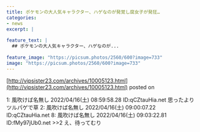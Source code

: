 ```yaml
---
title: ポケモンの大人気キャラクター、ハゲなのが発覚し腐女子が発狂…
categories:
- news
excerpt: |
  
feature_text: |
  ## ポケモンの大人気キャラクター、ハゲなのが...
  
feature_image: "https://picsum.photos/2560/600?image=733"
image: "https://picsum.photos/2560/600?image=733"
---
```


[http://vipsister23.com/archives/10005123.html](http://vipsister23.com/archives/10005123.html)
posted on 

<!--more-->

1: 風吹けば名無し 2022/04/16(土) 08:59:58.28 ID:qCZtauHia.net 思ったよりツルパゲで草 2: 風吹けば名無し 2022/04/16(土) 09:00:07.22 ID:qCZtauHia.net 8: 風吹けば名無し 2022/04/16(土) 09:03:22.81 ID:fMy97jUb0.net &gt;&gt;2 え、待ってむり
